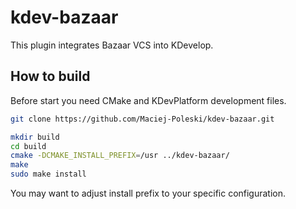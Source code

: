 kdev-bazaar
===========

This plugin integrates Bazaar VCS into KDevelop.

How to build
------------

Before start you need CMake and KDevPlatform development files.

```bash
git clone https://github.com/Maciej-Poleski/kdev-bazaar.git

mkdir build
cd build
cmake -DCMAKE_INSTALL_PREFIX=/usr ../kdev-bazaar/
make
sudo make install
```

You may want to adjust install prefix to your specific configuration.
